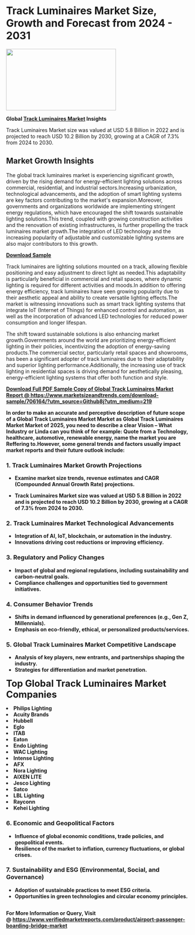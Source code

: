 <H1>Track Luminaires Market Size, Growth and Forecast from 2024 - 2031</H1><img class="aligncenter size-medium wp-image-584254" src="https://thirdeyenews.in/wp-content/uploads/2024/09/Global-Market-Research-300x168.jpeg" alt="" width="300" height="168" /><p><strong>Global&nbsp;<a href="https://www.marketsizeandtrends.com/download-sample/706164/?utm_source=Github8j?utm_medium=219">Track Luminaires Market</a> Insights</strong></p><p>Track Luminaires Market size was valued at USD 5.8 Billion in 2022 and is projected to reach USD 10.2 Billion by 2030, growing at a CAGR of 7.3% from 2024 to 2030.</p><p><h2>Market Growth Insights</h2> <p>The global track luminaires market is experiencing significant growth, driven by the rising demand for energy-efficient lighting solutions across commercial, residential, and industrial sectors.Increasing urbanization, technological advancements, and the adoption of smart lighting systems are key factors contributing to the market's expansion.Moreover, governments and organizations worldwide are implementing stringent energy regulations, which have encouraged the shift towards sustainable lighting solutions.This trend, coupled with growing construction activities and the renovation of existing infrastructures, is further propelling the track luminaires market growth.The integration of LED technology and the increasing popularity of adjustable and customizable lighting systems are also major contributors to this growth.</p> <p><strong><a href="download_link_here">Download Sample</a></strong></p> <p>Track luminaires are lighting solutions mounted on a track, allowing flexible positioning and easy adjustment to direct light as needed.This adaptability is particularly beneficial in commercial and retail spaces, where dynamic lighting is required for different activities and moods.In addition to offering energy efficiency, track luminaires have seen growing popularity due to their aesthetic appeal and ability to create versatile lighting effects.The market is witnessing innovations such as smart track lighting systems that integrate IoT (Internet of Things) for enhanced control and automation, as well as the incorporation of advanced LED technologies for reduced power consumption and longer lifespan.</p> <p>The shift toward sustainable solutions is also enhancing market growth.Governments around the world are prioritizing energy-efficient lighting in their policies, incentivizing the adoption of energy-saving products.The commercial sector, particularly retail spaces and showrooms, has been a significant adopter of track luminaires due to their adaptability and superior lighting performance.Additionally, the increasing use of track lighting in residential spaces is driving demand for aesthetically pleasing, energy-efficient lighting systems that offer both function and style.</p> <p><strong><a href="get_more_info_link_here"></p><p><span class=""><strong>Download Full PDF Sample Copy of Global Track Luminaires Market Report</strong> @ <a href="https://www.marketsizeandtrends.com/download-sample/706164/?utm_source=Github8j?utm_medium=219" target="_blank">https://www.marketsizeandtrends.com/download-sample/706164/?utm_source=Github8j?utm_medium=219</a></span></p><p>In order to make an accurate and perceptive description of future scope of a Global&nbsp;Track Luminaires Market Market as Global&nbsp;Track Luminaires Market Market of 2025, you need to describe a clear Vision &ndash; What Industry or Linda can you think of for example: Quote from a Technology, healthcare, automotive, renewable energy, name the market you are Reffering to.However, some general trends and factors usually impact market reports and their future outlook include:</p><h3>1.&nbsp;<strong>Track Luminaires Market Growth Projections</strong></h3><ul><li>Examine market size trends, revenue estimates and CAGR (Compounded Annual Growth Rate) projections.</li><li><p>Track Luminaires Market size was valued at USD 5.8 Billion in 2022 and is projected to reach USD 10.2 Billion by 2030, growing at a CAGR of 7.3% from 2024 to 2030.</p></li></ul><h3>2.&nbsp;<strong>Track Luminaires Market Technological Advancements</strong></h3><ul><li>Integration of AI, IoT, blockchain, or automation in the industry.</li><li>Innovations driving cost reductions or improving efficiency.</li></ul><h3>3.&nbsp;<strong>Regulatory and Policy Changes</strong></h3><ul><li>Impact of global and regional regulations, including sustainability and carbon-neutral goals.</li><li>Compliance challenges and opportunities tied to government initiatives.</li></ul><h3>4.&nbsp;<strong>Consumer Behavior Trends</strong></h3><ul><li>Shifts in demand influenced by generational preferences (e.g., Gen Z, Millennials).</li><li>Emphasis on eco-friendly, ethical, or personalized products/services.</li></ul><h3>5.&nbsp;<strong>Global Track Luminaires Market Competitive Landscape</strong></h3><ul><li>Analysis of key players, new entrants, and partnerships shaping the industry.</li><li>Strategies for differentiation and market penetration.</li></ul><p data-pm-slice="1 1 []"><span style="color: inherit; font-family: inherit; font-size: 25px;">Top Global Track Luminaires Market Companies</span></p><div class="" data-test-id=""><p><li>Philips Lighting</li><li> Acuity Brands</li><li> Hubbell</li><li> Eglo</li><li> ITAB</li><li> Eaton</li><li> Endo Lighting</li><li> WAC Lighting</li><li> Intense Lighting</li><li> AFX</li><li> Nora Lighting</li><li> AIXEN LITE</li><li> Jesco Lighting</li><li> Satco</li><li> LBL Lighting</li><li> Rayconn</li><li> Kehei Lighting</li></p></div><h3>6.&nbsp;<strong>Economic and Geopolitical Factors</strong></h3><ul><li>Influence of global economic conditions, trade policies, and geopolitical events.</li><li>Resilience of the market to inflation, currency fluctuations, or global crises.</li></ul><h3>7.&nbsp;<strong>Sustainability and ESG (Environmental, Social, and Governance)</strong></h3><ul><li>Adoption of sustainable practices to meet ESG criteria.</li><li>Opportunities in green technologies and circular economy principles.</li></ul><h2><strong style="font-size: 14px;">For More Information or Query, Visit @&nbsp;</strong><a style="background-color: #ffffff; font-size: 14px;" href="https://www.marketsizeandtrends.com/report/track-luminaires-market/" target="_blank">https://www.verifiedmarketreports.com/product/airport-passenger-boarding-bridge-market</a></h2>